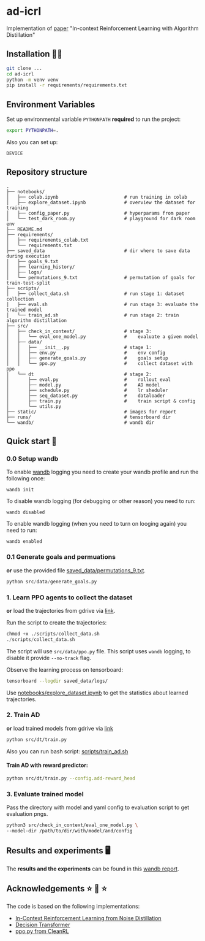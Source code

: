 # ad-icrl
Implementation of [paper](https://arxiv.org/abs/2210.14215) "In-context Reinforcement Learning with Algorithm Distillation"

## Installation 🧑‍🔧

```bash
git clone ...
cd ad-icrl
python -m venv venv
pip install -r requirements/requirements.txt
```

## Environment Variables

Set up environmental variable `PYTHONPATH` **required** to run the project:

```bash
export PYTHONPATH=.
```

Also you can set up:

```DEVICE```

## Repository structure

```text
.
├── notebooks/
│   ├── colab.ipynb                        # run training in colab
│   ├── explore_dataset.ipynb              # overview the dataset for training
│   ├── config_paper.py                    # hyperparams from paper
│   └── test_dark_room.py                  # playground for dark room env
├── README.md
├── requirements/
│   ├── requirements_colab.txt
│   └── requirements.txt
├── saved_data                             # dir where to save data during execution
│   ├── goals_9.txt
│   ├── learning_history/
│   ├── logs/
│   └── permutations_9.txt                 # permutation of goals for train-test-split
├── scripts/ 
│   ├── collect_data.sh                    # run stage 1: dataset collection
│   ├── eval.sh                            # run stage 3: evaluate the trained model
│   └── train_ad.sh                        # run stage 2: train algorithm distillation
├── src/
│   ├── check_in_context/                  # stage 3:
│   │   └── eval_one_model.py              #    evaluate a given model
│   ├── data/
│   │   ├── __init__.py                    # stage 1:
│   │   ├── env.py                         #    env config 
│   │   ├── generate_goals.py              #    goals setup
│   │   └── ppo.py                         #    collect dataset with ppo
│   └── dt                                 # stage 2:
│       ├── eval.py                        #    rollout eval
│       ├── model.py                       #    AD model
│       ├── schedule.py                    #    lr sheduler
│       ├── seq_dataset.py                 #    dataloader 
│       ├── train.py                       #    train script & config
│       └── utils.py
├── static/                                # images for report  
├── runs/                                  # tensorboard dir
└── wandb/                                 # wandb dir  
```


## Quick start 🏃

### 0.0 Setup wandb

To enable [wandb](https://wandb.ai/site) logging you need to create your wandb profile and run the following once:

```text
wandb init
```

To disable wandb logging (for debugging or other reason) you need to run:

```text
wandb disabled
```

To enable wandb logging (when you need to turn on looging again) you need to run:

```text
wandb enabled
```

### 0.1 Generate goals and permuations 

**or** use the provided file [saved_data/permutations_9.txt]().

```python
python src/data/generate_goals.py
```

### 1. Learn PPO agents to collect the dataset

**or** load the trajectories from gdrive via [link](https://drive.google.com/drive/folders/1_pExW9O4SoaraeDZCu05xageE2HBFj_d?usp=sharing).

Run the script to create the trajectories:

```python
chmod +x ./scripts/collect_data.sh
./scripts/collect_data.sh
```

The script will use `src/data/ppo.py` file. This script uses `wandb` logging, to disable it provide `--no-track` flag.

Observe the learning process on tensorboard:
```bash
tensorboard --logdir saved_data/logs/
```

Use [notebooks/explore_dataset.ipynb]() to get the statistics about learned trajectories.


### 2. Train AD

**or** load trained models from gdrive via [link](https://drive.google.com/drive/folders/1_pExW9O4SoaraeDZCu05xageE2HBFj_d)

```bash
python src/dt/train.py
```

Also you can run bash script: [scripts/train_ad.sh]()

#### Train AD with reward predictor:

```bash
python src/dt/train.py --config.add-reward_head
```

### 3. Evaluate trained model

Pass the directory with model and yaml config to evaluation script to get evaluation pngs.

```bash
python3 src/check_in_context/eval_one_model.py \
--model-dir /path/to/dir/with/model/and/config
```

## Results and experiments 🖥️

The **results and the experiments** can be found in this [wandb report](https://api.wandb.ai/links/albinakl/f69j5e1x).

## Acknowledgements ⭐ 🌟 ⭐

The code is based on the following implementations:

 - [In-Context Reinforcement Learning from Noise Distillation](https://github.com/corl-team/ad-eps)
 - [Decision Transformer](https://github.com/corl-team/CORL/blob/main/algorithms/offline/dt.py)
 - [ppo.py from CleanRL](https://github.com/vwxyzjn/cleanrl/blob/master/cleanrl/ppo.py)
